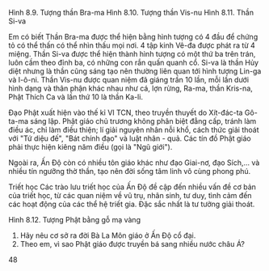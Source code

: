 Hình 8.9. Tượng thần Bra-ma
Hình 8.10. Tượng thần Vis-nu
Hình 8.11. Thần Si-va

Em có biết
Thần Bra-ma được thể hiện bằng hình tượng có 4 đầu để chứng tỏ có thể thấn có thể nhìn thấu mọi nơi. 4 tập kinh Vê-đa được phát ra từ 4 miệng. Thần Si-va được thể hiện thành hình tượng có một thứ ba trên trán, luôn cầm theo đỉnh ba, có những con rắn quấn quanh cổ. Si-va là thần Hủy diệt nhưng là thần cũng sáng tạo nên thường liên quan tới hình tượng Lin-ga và I-ô-ni. Thần Vis-nu được quan niệm đã giáng trần 10 lần, mỗi lần dưới hình dạng và thân phận khác nhau như cá, lợn rừng, Ra-ma, thần Kris-na, Phật Thích Ca và lần thứ 10 là thần Ka-li.

Đạo Phật xuất hiện vào thế kỉ VI TCN, theo truyền thuyết do Xít-đác-ta Gô-ta-ma sáng lập. Phật giáo chủ trương không phân biệt đẳng cấp, tránh làm điều ác, chỉ làm điều thiện; lí giải nguyên nhân nỗi khổ, cách thức giải thoát với "Tứ diệu đế", "Bát chính đạo" và luật nhân - quả. Các tín đồ Phật giáo phải thực hiện kiêng năm điều (gọi là "Ngũ giới").

Ngoài ra, Ấn Độ còn có nhiều tôn giáo khác như đạo Giai-nơ, đạo Sích,... và nhiều tín ngưỡng thờ thần, tạo nên đời sống tâm linh vô cùng phong phú.

Triết học
Các trào lưu triết học của Ấn Độ đề cập đến nhiều vấn đề cơ bản của triết học, từ các quan niệm về vũ trụ, nhân sinh, tư duy, tình cảm đến các hoạt động của các thể hệ triết gia. Đặc sắc nhất là tư tưởng giải thoát.

Hình 8.12. Tượng Phật bằng gỗ mạ vàng

1. Hãy nêu cơ sở ra đời Bà La Môn giáo ở Ấn Độ cổ đại.
2. Theo em, vì sao Phật giáo được truyền bá sang nhiều nước châu Á?

48
